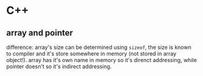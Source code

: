# C++
## array and pointer
difference: array's size can be determined using `sizeof`, the size is known to compiler and it's store somewhere in memory (not stored in array object!). array has it's own name in memory so it's direnct addressing, while pointer doesn't so it's indirect addressing.
